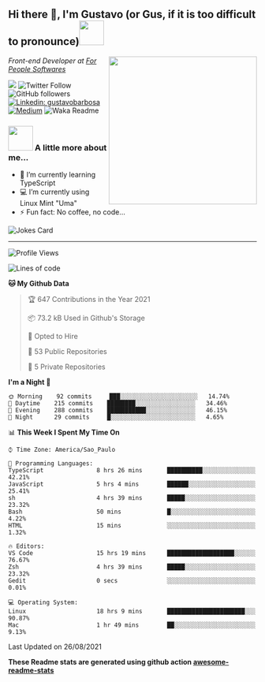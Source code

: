 <h2>Hi there 👋, I'm Gustavo (or Gus, if it is too difficult to pronounce)<img src="https://media.giphy.com/media/RMAnPMLrnOVhWuvusR/giphy.gif" width="50"></h2>
<img src="https://media.giphy.com/media/bi6RQ5x3tqoSI/giphy.gif" align="right" width="300">
<p><em>Front-end Developer at <a href="https://forpeople.io/">For People Softwares</a>
</em></p>

![](https://visitor-badge.glitch.me/badge?page_id=gusbdev.gusbdev)
![Twitter Follow](https://img.shields.io/twitter/follow/GustavoBFig?label=Follow)
![GitHub followers](https://img.shields.io/github/followers/gusbdev?label=Follow&style=social)
[![Linkedin: gustavobarbosa](https://img.shields.io/badge/-Gustavo%20Barbosa-blue?style=flat-square&logo=Linkedin&logoColor=white&link=https://www.linkedin.com/in/gustavo-barbosa-4a457178/?locale=en_US)](https://www.linkedin.com/in/gustavo-barbosa-figueiredo/?locale=en_US)
[![Medium](https://img.shields.io/badge/-Gustavo%20Barbosa-black?style=flat-square&logo=Medium&logoColor=white&link=https://gusbdev.medium.com/)](https://gusbdev.medium.com/)
![Waka Readme](https://github.com/anmol098/anmol098/workflows/Waka%20Readme/badge.svg)

### <img src="https://media.giphy.com/media/LRUSX9oaSmuKW3n4Ax/giphy.gif" width="50"> A little more about me...  

- 🌱 I’m currently learning TypeScript
- :computer: I’m currently using Linux Mint "Uma"
- ⚡ Fun fact: No coffee, no code...

![Jokes Card](https://readme-jokes.vercel.app/api)

---
<!--START_SECTION:waka-->
![Profile Views](http://img.shields.io/badge/Profile%20Views-4-blue)

![Lines of code](https://img.shields.io/badge/From%20Hello%20World%20I%27ve%20Written-567345%20lines%20of%20code-blue)

**🐱 My Github Data** 

> 🏆 647 Contributions in the Year 2021
 > 
> 📦 73.2 kB Used in Github's Storage 
 > 
> 💼 Opted to Hire
 > 
> 📜 53 Public Repositories 
 > 
> 🔑 5 Private Repositories  
 > 
**I'm a Night 🦉** 

```text
🌞 Morning    92 commits     ███░░░░░░░░░░░░░░░░░░░░░░   14.74% 
🌆 Daytime    215 commits    ████████░░░░░░░░░░░░░░░░░   34.46% 
🌃 Evening    288 commits    ███████████░░░░░░░░░░░░░░   46.15% 
🌙 Night      29 commits     █░░░░░░░░░░░░░░░░░░░░░░░░   4.65%

```


📊 **This Week I Spent My Time On** 

```text
⌚︎ Time Zone: America/Sao_Paulo

💬 Programming Languages: 
TypeScript               8 hrs 26 mins       ██████████░░░░░░░░░░░░░░░   42.21% 
JavaScript               5 hrs 4 mins        ██████░░░░░░░░░░░░░░░░░░░   25.41% 
sh                       4 hrs 39 mins       █████░░░░░░░░░░░░░░░░░░░░   23.32% 
Bash                     50 mins             █░░░░░░░░░░░░░░░░░░░░░░░░   4.22% 
HTML                     15 mins             ░░░░░░░░░░░░░░░░░░░░░░░░░   1.32%

🔥 Editors: 
VS Code                  15 hrs 19 mins      ███████████████████░░░░░░   76.67% 
Zsh                      4 hrs 39 mins       █████░░░░░░░░░░░░░░░░░░░░   23.32% 
Gedit                    0 secs              ░░░░░░░░░░░░░░░░░░░░░░░░░   0.01%

💻 Operating System: 
Linux                    18 hrs 9 mins       ██████████████████████░░░   90.87% 
Mac                      1 hr 49 mins        ██░░░░░░░░░░░░░░░░░░░░░░░   9.13%

```


 Last Updated on 26/08/2021
<!--END_SECTION:waka-->

**These Readme stats are generated using github action [awesome-readme-stats](https://github.com/anmol098/waka-readme-stats)**
